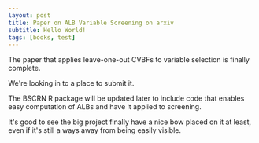 ```yaml
---
layout: post
title: Paper on ALB Variable Screening on arxiv
subtitle: Hello World!
tags: [books, test]
---
```


The paper that applies leave-one-out CVBFs to variable selection is finally complete. 

We're looking in to a place to submit it.

The BSCRN R package will be updated later to include code that enables easy computation of ALBs and have it applied to screening.

It's good to see the big project finally have a nice bow placed on it at least, even if it's still a ways away from being easily visible. 